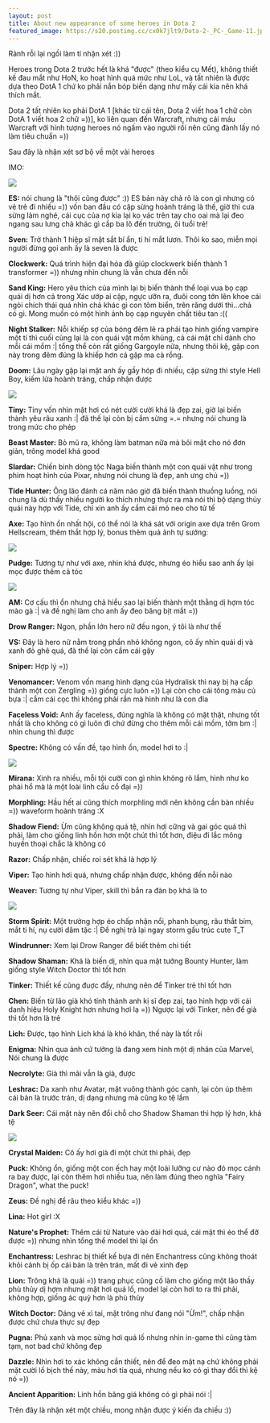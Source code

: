 ```yaml
---
layout: post
title: About new appearance of some heroes in Dota 2
featured_image: https://s20.postimg.cc/cx0k7jlt9/Dota-2-_PC-_Game-11.jpg
---
```


Rảnh rỗi lại ngồi làm tí nhận xét :))
 
Heroes trong Dota 2 trước hết là khá "được" (theo kiểu cụ Mết), không thiết kế đau mắt như HoN, ko hoạt hình quá mức như LoL, và tất nhiên là được dựa theo DotA 1 chứ ko phải nắn bóp biến dạng như mấy cái kia nên khá thích mắt.
 
Dota 2 tất nhiên ko phải DotA 1 [khác từ cái tên, Dota 2 viết hoa 1 chữ còn DotA 1 viết hoa 2 chữ =))], ko liên quan đến Warcraft, nhưng cái máu Warcraft với hình tượng heroes nó ngấm vào người rồi nên cũng đành lấy nó làm tiêu chuẩn =))
 
Sau đây là nhận xét sơ bộ về một vài heroes

IMO:
 
<p class="img-center">
<img class="img-responsive" src="http://i.imgur.com/WQuvFrO.jpg">
</p> 

**ES:** nói chung là "thôi cũng được" :)) ES bản này chả rõ là con gì nhưng có vẻ trẻ đi nhiều =)) vốn ban đầu có cặp sừng hoành tráng là thế, giờ thì cưa sừng làm nghé, cái cục của nợ kia lại ko vác trên tay cho oai mà lại đeo ngang sau lưng chả khác gì cắp ba lô đến trường, ôi tuổi trẻ!
 
**Sven:** Trở thành 1 hiệp sĩ mặt sắt bí ẩn, ti hí mắt lươn. Thôi ko sao, miễn mọi người đừng gọi anh ấy là seven là được
 
**Clockwerk:** Quá trình hiện đại hóa đã giúp clockwerk biến thành 1 transformer =)) nhưng nhìn chung là vẫn chưa đến nỗi
 
**Sand King:** Hero yêu thích của mình lại bị biến thành thể loại vua bọ cạp quái dị hơn cả trong Xác ướp ai cập, ngực ưỡn ra, đuôi cong tớn lên khoe cái ngòi chích thái quá nhìn chả khác gì con tôm biển, trên răng dưới thì...chả có gì. Mong muốn có một hình ảnh bọ cạp nguyên chất tiêu tan :((
 
**Night Stalker:** Nỗi khiếp sợ của bóng đêm lẽ ra phải tạo hình giống vampire một tí thì cuối cùng lại là con quái vật mồm khủng, cả cái mặt chỉ dành cho mỗi cái mồm :&#124; tổng thể còn rất giống Gargoyle nữa, nhưng thôi kệ, gặp con này trong đêm đúng là khiếp hơn cả gặp ma cà rồng.
 
**Doom:** Lâu ngày gặp lại mặt anh ấy gầy hóp đi nhiều, cặp sừng thì style Hell Boy, kiếm lửa hoành tráng, chấp nhận được
 
<p class="img-center">
<img class="img-responsive" src="http://i.imgur.com/1LK00U8.jpg">
</p> 
 
**Tiny:** Tiny vốn nhìn mặt hơi có nét cười cười khá là đẹp zai, giờ lại biến thành yêu râu xanh :&#124; đã thế lại còn bị cắm sừng =.= nhưng nói chung là trong mức cho phép
 
**Beast Master:** Bỏ mũ ra, không làm batman nữa mà bôi mặt cho nó đơn giản, trông model khá good
 
**Slardar:** Chiến binh dòng tộc Naga biến thành một con quái vật như trong phim hoạt hình của Pixar, nhưng nói chung là đẹp, anh ưng chú =))
 
**Tide Hunter:** Ông lão đánh cá năm nào giờ đã biến thành thuồng luồng, nói chung là dù thấy nhiều người ko thích nhưng thực ra mà nói thì bộ dạng thủy quái này hợp với Tide, chỉ xin anh ấy cầm cái mỏ neo cho tử tế
 
**Axe:** Tạo hình ổn nhất hội, có thể nói là khá sát với origin axe dựa trên Grom Hellscream, thêm thắt hợp lý, bonus thêm quả ảnh tự sướng:
 
<p class="img-center">
<img class="img-responsive" src="http://i.imgur.com/R2FycqT.jpg">
</p> 
 
**Pudge:** Tương tự như với axe, nhìn khá được, nhưng éo hiểu sao anh ấy lại mọc được thêm cả tóc
 
<p class="img-center">
<img class="img-responsive" src="http://i.imgur.com/7tvRQqA.jpg">
</p> 
 
**AM:** Cơ cấu thì ổn nhưng chả hiểu sao lại biến thành một thằng dị hợm tóc mào gà :&#124; và đề nghị làm cho anh ấy đeo băng bịt mắt =))
 
**Drow Ranger:** Ngon, phần lớn hero nữ đều ngon, ý tôi là như thế
 
**VS:** Đây là hero nữ nằm trong phần nhỏ không ngon, cô ấy nhìn quái dị và xanh đỏ ghê quá, đã thế lại còn cầm cái gậy
 
**Sniper:** Hợp lý =))
 
**Venomancer:** Venom vốn mang hình dạng của Hydralisk thì nay bị hạ cấp thành một con Zergling =)) giống cực luôn =)) Lại còn cho cái tông màu củ bựa :&#124; cắm cái cọc thì không phải rắn mà hình như là con đỉa
 
**Faceless Void:** Anh ấy faceless, đúng nghĩa là không có mặt thật, nhưng tốt nhất là cho không có gì luôn đi chứ đừng cho thêm mỗi cái mồm, tởm bm :&#124; nhìn chung thì được
 
**Spectre:** Không có vấn đề, tạo hình ổn, model hơi to :&#124;
 
<p class="img-center">
<img class="img-responsive" src="http://i.imgur.com/oen5cL4.jpg">
</p> 
 
**Mirana:** Xinh ra nhiều, mỗi tội cưỡi con gì nhìn không rõ lắm, hình như ko phải hổ mà là một loài linh cẩu cổ đại =))
 
**Morphling:** Hầu hết ai cũng thích morphling mới nên không cần bàn nhiều =)) waveform hoành tráng :X
 
**Shadow Fiend:** Ừm cũng không quá tệ, nhìn hơi cững và gai góc quá thì phải, làm cho giống linh hồn hơn một chút thì tốt hơn, điệu đi lắc mông huyền thoại chắc là không có
 
**Razor:** Chấp nhận, chiếc roi sét khá là hợp lý
 
**Viper:** Tạo hình hơi quá, nhưng chấp nhận được, không đến nỗi nào
 
**Weaver:** Tương tự như Viper, skill thì bắn ra đàn bọ khá là to
 
<p class="img-center">
<img class="img-responsive" src="http://i.imgur.com/G66JFgF.jpg">
</p> 
 
**Storm Spirit:** Một trường hợp éo chấp nhận nổi, phanh bụng, râu thắt bím, mắt ti hí, nụ cười dâm tặc :&#124; Đề nghị trả lại ngay storm gấu trúc cute T_T
 
**Windrunner:** Xem lại Drow Ranger để biết thêm chi tiết
 
**Shadow Shaman:** Khá là biến dị, nhìn qua mặt tưởng Bounty Hunter, làm giống style Witch Doctor thì tốt hơn
 
**Tinker:** Thiết kế cũng đuợc đấy, nhưng nên để Tinker trẻ thì tốt hơn
 
**Chen:** Biến từ lão già khó tính thành anh kị sĩ đẹp zai, tạo hình hợp với cái danh hiệu Holy Knight hơn nhưng hơi lạ =)) Ngược lại với Tinker, nên để già thì tốt hơn là trẻ
 
**Lich:** Được, tạo hình Lich khá là khó khăn, thế này là tốt rồi
 
**Enigma:** Nhìn qua ảnh cứ tưởng là đang xem hình một dị nhân của Marvel, Nói chung là được
 
**Necrolyte:** Già thì mãi vẫn là già, được
 
**Leshrac:** Da xanh như Avatar, mặt vuông thành góc cạnh, lại còn úp thêm cái bàn là trước trán, dị dạng nhưng mà cũng ko tệ lắm
 
**Dark Seer:** Cái mặt này nên đổi chỗ cho Shadow Shaman thì hợp lý hơn, khá tệ
 
<p class="img-center">
<img class="img-responsive" src="http://i.imgur.com/f6o9rlh.jpg">
</p> 
 
**Crystal Maiden:** Cô ấy hơi già đi một chút thì phải, đẹp
 
**Puck:** Không ổn, giống một con ếch hay một loài lưỡng cư nào đó mọc cánh ra bay được, lại còn thêm hơi nhiều tua, nên làm đúng theo nghĩa "Fairy Dragon", what the puck!
 
**Zeus:** Đề nghị để râu theo kiểu khác =))
 
**Lina:** Hot girl :X
 
**Nature's Prophet:** Thêm cái từ Nature vào dài hơi quá, cái mặt thì éo thể đỡ được =)) nhưng nhìn tổng thể model thì lại ổn
 
**Enchantress:** Leshrac bị thiết kế bựa đi nên Enchantress cũng không thoát khỏi cảnh bị ốp cái bàn là trên trán, mất đi vẻ xinh đẹp
 
**Lion:** Trông khá là quái =)) trang phục cũng cố làm cho giống một lão thầy phù thủy dị hợm nhưng mặt hơi quá lố, model lại còn hơi to ra thì phải, không hợp, giống ác quỷ hơn là phù thủy
 
**Witch Doctor:** Dáng vẻ xì tai, mặt trông như đang nói "Ừm!", chấp nhận được chứ chưa thực sự đẹp
 
**Pugna:** Phủ xanh và mọc sừng hơi quá lố nhưng nhìn in-game thì cũng tàm tạm, not bad chứ không đẹp
 
**Dazzle:** Nhìn hơi to xác không cần thiết, nên để đeo mặt nạ chứ không phải mặt cười lố bịch thế này, màu hơi tía quá, nhưng nếu ko có gì thay đổi thì kệ nó =))
 
**Ancient Apparition:** Linh hồn băng giá không có gì phải nói :&#124;
 
Trên đây là nhận xét một chiều, mong nhận được ý kiến đa chiều :))